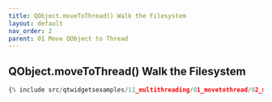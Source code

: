 ```yaml
---
title: QObject.moveToThread() Walk the Filesystem
layout: default
nav_order: 2
parent: 01 Move QObject to Thread
---
```


## QObject.moveToThread() Walk the Filesystem

```python
{% include src/qtwidgetsexamples/11_multithreading/01_movetothread/02_movetothread_walk_filesystem.py %}
```